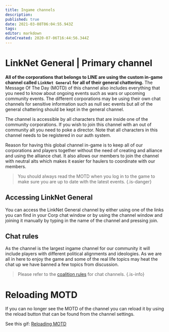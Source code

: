 ```yaml
---
title: Ingame channels
description: 
published: true
date: 2021-03-08T06:04:55.943Z
tags: 
editor: markdown
dateCreated: 2020-07-06T16:44:56.344Z
---
```


# LinkNet General | Primary channel
**All of the corporations that belongs to LINE are using the custom in-game channel called `LinkNet General` for all of their general chattering.** The Message Of The Day (MOTD) of this channel also includes everything that you need to know about ongoing events such as wars or upcoming community events. The different corporations may be using their own chat channels for sensitive information such as null sec events but all of the general chattering should be kept in the general channel.

The channel is accessible by all characters that are inside one of the community corporations. If you wish to join this channel with an out of community alt you need to poke a director. Note that all characters in this channel needs to be registered in our auth system.

Reason for having this global channel in-game is to keep all of our corporations and players together without the need of creating and alliance and using the alliance chat. It also allows our members to join the channel with neutral alts which makes it easier for haulers to coordinate with our members.

> You should always read the MOTD when you log in to the game to make sure you are up to date with the latest events.
{.is-danger}

## Accessing LinkNet General
You can access the LinkNet General channel by either using one of the links you can find in your Corp chat window or by using the channel window and joining it manually by typing in the name of the channel and pressing join.

## Chat rules
As the channel is the largest ingame channel for our community it will include players with different political alignments and ideologies. As we are all in here to enjoy the game and some of the real life topics may heat the chat up we have banned a few topics from discussion.

> Please refer to the [coalition rules](/community/rules) for chat channels.
{.is-info}

# Reloading MOTD
If you can no longer see the MOTD of the channel you can reload it by using the reload button that can be found from the channel settings.

See this gif: [Reloading MOTD](/reload-motd_(1).mp4)
